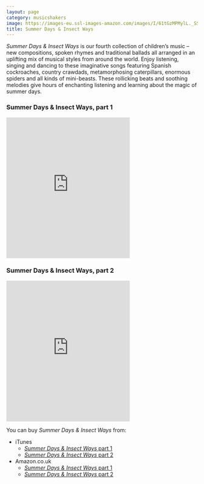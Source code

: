 ```yaml
---
layout: page
category: musicshakers
image: https://images-eu.ssl-images-amazon.com/images/I/61tGzMPMylL._SS500.jpg
title: Summer Days & Insect Ways
---
```


*Summer Days & Insect Ways* is our fourth collection of children’s music – new compositions, spoken rhymes and traditional ballads all arranged in an uplifting mix of musical styles from around the world. Enjoy listening, singing and dancing to these imaginative songs featuring Spanish cockroaches, country crawdads, metamorphosing caterpillars, enormous spiders and all kinds of mini-beasts. These rollicking beats and soothing melodies give hours of enchanting listening and learning about the magic of summer days.

### Summer Days & Insect Ways, part 1
<iframe src="https://widgets.itunes.apple.com/widget.html?c=gb&brc=FFFFFF&blc=FFFFFF&trc=FFFFFF&tlc=FFFFFF&d=&t=&m=music&e=album&w=325&h=370&ids=633505935&wt=discovery&partnerId=&affiliate_id=&at=&ct=" frameborder="0" style="overflow-x:hidden;overflow-y:hidden;width:325px;height: 370px;border:0px"></iframe>

### Summer Days & Insect Ways, part 2
<iframe src="https://widgets.itunes.apple.com/widget.html?c=gb&brc=FFFFFF&blc=FFFFFF&trc=FFFFFF&tlc=FFFFFF&d=&t=&m=music&e=album&w=325&h=370&ids=633501652&wt=discovery&partnerId=&affiliate_id=&at=&ct=" frameborder="0" style="overflow-x:hidden;overflow-y:hidden;width:325px;height: 370px;border:0px"></iframe>

You can buy *Summer Days & Insect Ways* from:

- iTunes
  - [*Summer Days & Insect Ways* part 1](https://itunes.apple.com/gb/album/summer-days-insect-ways-pt.-1/id633505935)
  - [*Summer Days & Insect Ways* part 2](https://itunes.apple.com/gb/album/summer-days-insect-ways-pt.-2/id633501652)
- Amazon.co.uk
  - [*Summer Days & Insect Ways* part 1](http://www.amazon.co.uk/Summer-Days-Insect-Ways-Pt/dp/B00CBEQYAS)
  - [*Summer Days & Insect Ways* part 2](http://www.amazon.co.uk/Summer-Days-Insect-Ways-Pt/dp/B00CBEQJ7Q)
